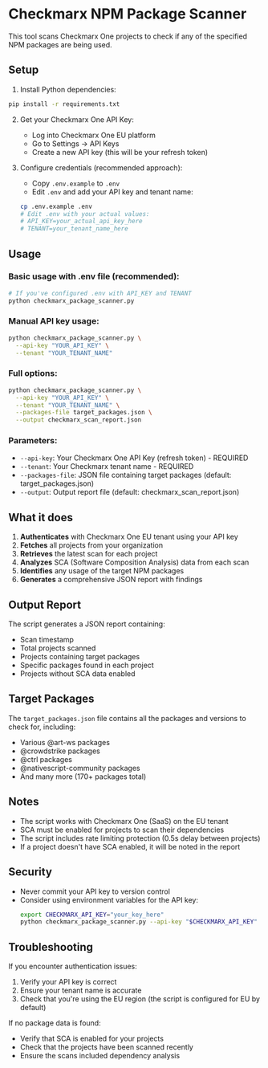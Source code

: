 # Checkmarx NPM Package Scanner

This tool scans Checkmarx One projects to check if any of the specified NPM packages are being used.

## Setup

1. Install Python dependencies:
```bash
pip install -r requirements.txt
```

2. Get your Checkmarx One API Key:
   - Log into Checkmarx One EU platform
   - Go to Settings → API Keys
   - Create a new API key (this will be your refresh token)

3. Configure credentials (recommended approach):
   - Copy `.env.example` to `.env`
   - Edit `.env` and add your API key and tenant name:
   ```bash
   cp .env.example .env
   # Edit .env with your actual values:
   # API_KEY=your_actual_api_key_here
   # TENANT=your_tenant_name_here
   ```

## Usage

### Basic usage with .env file (recommended):
```bash
# If you've configured .env with API_KEY and TENANT
python checkmarx_package_scanner.py
```

### Manual API key usage:
```bash
python checkmarx_package_scanner.py \
  --api-key "YOUR_API_KEY" \
  --tenant "YOUR_TENANT_NAME"
```

### Full options:
```bash
python checkmarx_package_scanner.py \
  --api-key "YOUR_API_KEY" \
  --tenant "YOUR_TENANT_NAME" \
  --packages-file target_packages.json \
  --output checkmarx_scan_report.json
```

### Parameters:
- `--api-key`: Your Checkmarx One API Key (refresh token) - REQUIRED
- `--tenant`: Your Checkmarx tenant name - REQUIRED
- `--packages-file`: JSON file containing target packages (default: target_packages.json)
- `--output`: Output report file (default: checkmarx_scan_report.json)

## What it does

1. **Authenticates** with Checkmarx One EU tenant using your API key
2. **Fetches** all projects from your organization
3. **Retrieves** the latest scan for each project
4. **Analyzes** SCA (Software Composition Analysis) data from each scan
5. **Identifies** any usage of the target NPM packages
6. **Generates** a comprehensive JSON report with findings

## Output Report

The script generates a JSON report containing:
- Scan timestamp
- Total projects scanned
- Projects containing target packages
- Specific packages found in each project
- Projects without SCA data enabled

## Target Packages

The `target_packages.json` file contains all the packages and versions to check for, including:
- Various @art-ws packages
- @crowdstrike packages
- @ctrl packages
- @nativescript-community packages
- And many more (170+ packages total)

## Notes

- The script works with Checkmarx One (SaaS) on the EU tenant
- SCA must be enabled for projects to scan their dependencies
- The script includes rate limiting protection (0.5s delay between projects)
- If a project doesn't have SCA enabled, it will be noted in the report

## Security

- Never commit your API key to version control
- Consider using environment variables for the API key:
  ```bash
  export CHECKMARX_API_KEY="your_key_here"
  python checkmarx_package_scanner.py --api-key "$CHECKMARX_API_KEY" --tenant "your_tenant"
  ```

## Troubleshooting

If you encounter authentication issues:
1. Verify your API key is correct
2. Ensure your tenant name is accurate
3. Check that you're using the EU region (the script is configured for EU by default)

If no package data is found:
- Verify that SCA is enabled for your projects
- Check that the projects have been scanned recently
- Ensure the scans included dependency analysis